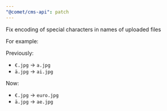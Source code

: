 ```yaml
---
"@comet/cms-api": patch
---
```


Fix encoding of special characters in names of uploaded files

For example:

Previously: 
- `€.jpg` -> `a.jpg`
- `ä.jpg` -> `ai.jpg`

Now: 
- `€.jpg` -> `euro.jpg`
- `ä.jpg` -> `ae.jpg`
